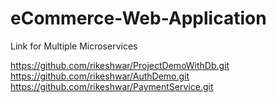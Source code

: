 # eCommerce-Web-Application
Link for  Multiple Microservices




https://github.com/rikeshwar/ProjectDemoWithDb.git
https://github.com/rikeshwar/AuthDemo.git
https://github.com/rikeshwar/PaymentService.git
